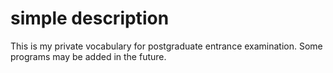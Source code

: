 # simple description

This is my private vocabulary for postgraduate entrance examination. Some programs may be added in the future.